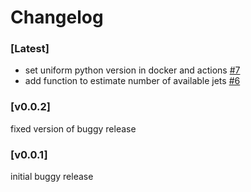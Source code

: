 # Changelog

### [Latest]
- set uniform python version in docker and actions [#7](https://github.com/umami-hep/atlas-ftag-tools/pull/7)
- add function to estimate number of available jets [#6](https://github.com/umami-hep/atlas-ftag-tools/pull/6)

### [v0.0.2]

fixed version of buggy release

### [v0.0.1]

initial buggy release
